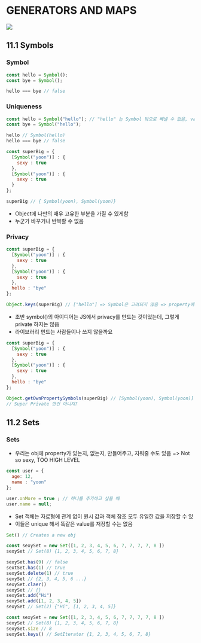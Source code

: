 # GENERATORS AND MAPS
<img src="https://img.shields.io/badge/JavaScript-FDC813?style=flat&logo=JavaScript&logoColor=black"/>

## 11.1 Symbols
### Symbol
```javascript
const hello = Symbol();
const bye = Symbol();

hello === bye // false
```

### Uniqueness
```javascript
const hello = Symbol("hello"); // "hello" 는 Symbol 밖으로 빼낼 수 없음, value 자체를 사용할 수 없음 
const bye = Symbol("hello");

hello // Symbol(hello)
hello === bye // false
```
```javascript
const superBig = {
  [Symbol("yoon")] : {
    sexy : true
  },
  [Symbol("yoon")] : {
    sexy : true
  }
};

superBig // { Symbol(yoon), Symbol(yoon)}
```
* Object에 나만의 매우 고유한 부분을 가질 수 있게함
* 누군가 바꾸거나 반복할 수 없음

### Privacy
```javascript
const superBig = {
  [Symbol("yoon")] : {
    sexy : true
  },
  [Symbol("yoon")] : {
    sexy : true
  },
  hello : "bye"
};

Object.keys(superBig) // ["hello"] => Symbol은 고려되지 않음 => property에 privacy가 생긴 것
```

* 초반 symbol()의 아이디어는 JS에서 privacy를 만드는 것이었는데, 그렇게 private 하지는 않음
* 라이브러리 만드는 사람들이나 쓰지 않을까요

```javascript
const superBig = {
  [Symbol("yoon")] : {
    sexy : true
  },
  [Symbol("yoon")] : {
    sexy : true
  },
  hello : "bye"
};

Object.getOwnPropertySymbols(superBig) // [Symbol(yoon), Symbol(yoon)]
// Super Private 한건 아니지?
```

## 11.2 Sets
### Sets
* 우리는 obj에 property가 있는지, 없는지, 만들어주고, 지워줄 수도 있음
=> Not so sexy, TOO HIGH LEVEL

```javascript
const user = {
  age: 12,
  name : "yoon"
};

user.onMore = true ; // 하나를 추가하고 싶을 때
user.name = null;
```
* Set 객체는 자료형에 관계 없이 원시 값과 객체 참조 모두 유일한 값을 저장할 수 있
* 이들은 unique 해서 똑같은 value를 저장할 수는 없음

```javascript
Set() // Creates a new obj
```

```javascript
const sexySet = new Set([1, 2, 3, 4, 5, 6, 7, 7, 7, 7, 8 ])
sexySet // Set(8) {1, 2, 3, 4, 5, 6, 7, 8}

sexySet.has(9) // false
sextSet.has(1) // true
sexySet.delete(1) // true
sexySet // {2, 3, 4, 5, 6 ...}
sexySet.claer()
sexySet // {}
sexySet.add("Hi")
sexySet.add([1, 2, 3, 4, 5])
sexySet // Set(2) {"Hi", [1, 2, 3, 4, 5]}
```
```javascript
const sexySet = new Set([1, 2, 3, 4, 5, 6, 7, 7, 7, 7, 8 ])
sexySet // Set(8) {1, 2, 3, 4, 5, 6, 7, 8}
sexySet.size // 8
sexySet.keys() // SetIterator {1, 2, 3, 4, 5, 6, 7, 8}
```

